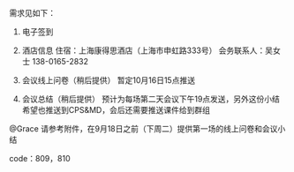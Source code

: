需求见如下：
1. 电子签到

2. 酒店信息
住宿：上海康得思酒店（上海市申虹路333号）
会务联系人：吴女士 138-0165-2832

3. 会议线上问卷（稍后提供）
暂定10月16日15点推送

4. 会议总结（稍后提供）
预计为每场第二天会议下午19点发送，另外这份小结希望也推送到CPS&MD，会后还需要推送课件给到群组

@Grace
请参考附件，在9月18日之前（下周二）提供第一场的线上问卷和会议小结


code：809，810